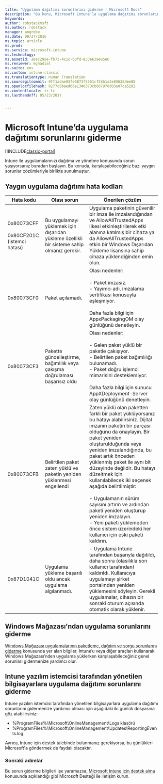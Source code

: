```yaml
---
title: "Uygulama dağıtımı sorunlarını giderme | Microsoft Docs"
description: "Bu konu, Microsoft Intune’la uygulama dağıtımı sorunlarını çözmenize yardımcı olur."
keywords: 
author: robstackmsft
ms.author: robstack
manager: angrobe
ms.date: 09/27/2016
ms.topic: article
ms.prod: 
ms.service: microsoft-intune
ms.technology: 
ms.assetid: 28ac298e-fb73-4c1c-b3fd-8336639e05e6
ms.reviewer: mghadial
ms.suite: ems
ms.custom: intune-classic
ms.translationtype: Human Translation
ms.sourcegitcommit: 9ff1adae93fe6873f5551cf58b1a2e89638dee85
ms.openlocfilehash: 0277c0baed66a1340373cb607976d03a07ca5282
ms.contentlocale: tr-tr
ms.lasthandoff: 05/23/2017


---
```


# <a name="troubleshoot-app-deployment-problems-in-microsoft-intune"></a>Microsoft Intune’da uygulama dağıtımı sorunlarını giderme

[!INCLUDE[classic-portal](../includes/classic-portal.md)]

Intune ile uygulamalarınızı dağıtma ve yönetme konusunda sorun yaşıyorsanız buradan başlayın. Bu konuda, karşılaşabileceğiniz bazı yaygın sorunlar çözümleriyle birlikte sunulmuştur.

## <a name="common-app-deployment-error-codes"></a>Yaygın uygulama dağıtımı hata kodları

|Hata kodu|Olası sorun|Önerilen çözüm|
|--------------|--------------------|------------------------|
|0x80073CFF<br /><br />0x80CF201C (istemci hatası)|Bu uygulamayı yüklemek için dışarıdan yükleme özellikli bir sisteme sahip olmanız gerekir.|Uygulama paketinin güvenilir bir imza ile imzalandığından ve AllowAllTrustedApps ilkesi etkinleştirilerek etki alanına katılmış bir cihaza ya da AllowAllTrustedApps etkin bir Windows Dışarıdan Yükleme lisansına sahip cihaza yüklendiğinden emin olun.|
|0x80073CF0|Paket açılamadı.|Olası nedenler:<br /><br />-   Paket imzasız.<br />-   Yayımcı adı, imzalama sertifikası konusuyla eşleşmiyor.<br /><br />Daha fazla bilgi için AppxPackagingOM olay günlüğünü denetleyin.|
|0x80073CF3|Pakette güncelleştirme, bağımlılık veya çakışma doğrulaması başarısız oldu|Olası nedenler:<br /><br />-   Gelen paket yüklü bir paketle çakışıyor.<br />-   Belirtilen paket bağımlılığı bulunamadı.<br />-   Paket doğru işlemci mimarisini desteklemiyor.<br /><br />Daha fazla bilgi için sunucu AppXDeployment-Server olay günlüğünü denetleyin.|
|0x80073CFB|Belirtilen paket zaten yüklü ve paketin yeniden yüklenmesi engellendi|Zaten yüklü olan paketten farklı bir paket yüklüyorsanız bu hatayı alabilirsiniz. Dijital imzanın paketin bir parçası olduğunu da onaylayın. Bir paket yeniden oluşturulduğunda veya yeniden imzalandığında, bu paket artık önceden yüklenmiş paket ile aynı bit düzeyinde değildir. Bu hatayı düzeltmek için kullanılabilecek iki seçenek aşağıda belirtilmiştir:<br /><br />-   Uygulamanın sürüm sayısını artırın ve ardından paketi yeniden oluşturup yeniden imzalayın.<br />-   Yeni paketi yüklemeden önce sistem üzerindeki her kullanıcı için eski paketi kaldırın.|
|0x87D1041C|Uygulama yükleme başarılı oldu ancak uygulama algılanmadı.|- Uygulama Intune tarafından başarıyla dağıtıldı, daha sonra (olasılıkla son kullanıcı tarafından) kaldırıldı. Kullanıcıya uygulamayı şirket portalından yeniden yüklemesini söyleyin. Gerekli uygulamalar, cihazın bir sonraki oturum açısında otomatik olarak yüklenir.|

## <a name="troubleshooting-apps-from-the-windows-store"></a>Windows Mağazası'ndan uygulama sorunlarını giderme

[Windows Mağazası uygulamalarının paketleme, dağıtım ve sorgu sorunlarını giderme](https://msdn.microsoft.com/library/windows/desktop/hh973484.aspx) konusunda yer alan bilgiler, Intune’u veya diğer araçları kullanarak Windows Mağazası’nden uygulama yüklerken karşılaşabileceğiniz genel sorunları gidermenize yardımcı olur.

## <a name="troubleshooting-app-deployment-to-pcs-managed-by-the-intune-software-client"></a>Intune yazılım istemcisi tarafından yönetilen bilgisayarlara uygulama dağıtımı sorunlarını giderme
Intune yazılım istemcisi tarafından yönetilen bilgisayarlara uygulama dağıtımı sorunlarını gidermenize yardımcı olması için aşağıdaki iki günlük dosyasına göz atabilirsiniz:
- %ProgramFiles%\Microsoft\OnlineManagement\Logs klasörü
- %ProgramFiles%\Microsoft\OnlineManagement\Updates\ReportingEvents.log

Ayrıca, Intune için destek talebinde bulunmanız gerekiyorsa, bu günlükleri Microsoft'a göndermek de faydalı olacaktır.


### <a name="next-steps"></a>Sonraki adımlar
Bu sorun giderme bilgileri işe yaramazsa, [Microsoft Intune için destek alma](how-to-get-support-for-microsoft-intune.md) konusunda açıklandığı gibi Microsoft Desteği ile iletişim kurun.

